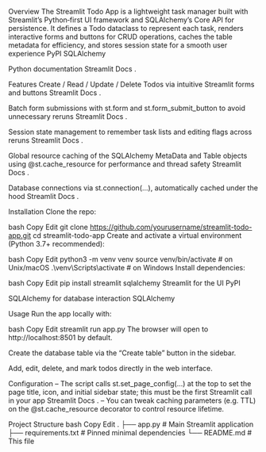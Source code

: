 Overview
The Streamlit Todo App is a lightweight task manager built with Streamlit’s Python‐first UI framework and SQLAlchemy’s Core API for persistence. It defines a Todo dataclass to represent each task, renders interactive forms and buttons for CRUD operations, caches the table metadata for efficiency, and stores session state for a smooth user experience 
PyPI
SQLAlchemy
 
Python documentation
Streamlit Docs
.

Features
Create / Read / Update / Delete Todos via intuitive Streamlit forms and buttons 
Streamlit Docs
.

Batch form submissions with st.form and st.form_submit_button to avoid unnecessary reruns 
Streamlit Docs
.

Session state management to remember task lists and editing flags across reruns 
Streamlit Docs
.

Global resource caching of the SQLAlchemy MetaData and Table objects using @st.cache_resource for performance and thread safety 
Streamlit Docs
.

Database connections via st.connection(...), automatically cached under the hood 
Streamlit Docs
.

Installation
Clone the repo:

bash
Copy
Edit
git clone https://github.com/yourusername/streamlit-todo-app.git
cd streamlit-todo-app
Create and activate a virtual environment (Python 3.7+ recommended):

bash
Copy
Edit
python3 -m venv venv
source venv/bin/activate   # on Unix/macOS
.\venv\Scripts\activate    # on Windows
Install dependencies:

bash
Copy
Edit
pip install streamlit sqlalchemy
Streamlit for the UI 
PyPI

SQLAlchemy for database interaction 
SQLAlchemy

Usage
Run the app locally with:

bash
Copy
Edit
streamlit run app.py
The browser will open to http://localhost:8501 by default.

Create the database table via the “Create table” button in the sidebar.

Add, edit, delete, and mark todos directly in the web interface.

Configuration
– The script calls st.set_page_config(...) at the top to set the page title, icon, and initial sidebar state; this must be the first Streamlit call in your app 
Streamlit Docs
.
– You can tweak caching parameters (e.g. TTL) on the @st.cache_resource decorator to control resource lifetime.

Project Structure
bash
Copy
Edit
.
├── app.py               # Main Streamlit application
├── requirements.txt     # Pinned minimal dependencies
└── README.md            # This file
